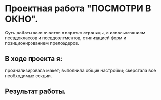 # Проектная работа "ПОСМОТРИ В ОКНО".
Суть работы заключается в верстке страницы, с использованием псевдоклассов и псевдоэлементов, стилизацией форм и позиционированием прелоадеров.
## В ходе проекта я:
проанализировала макет;
выполнила общие настройки;
сверстала все необходимые секции.
## Результат работы.
